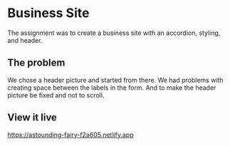 # Business Site

The assignment was to create a business site with an accordion, styling, and header.

## The problem

We chose a header picture and started from there.
We had problems with creating space between the labels in the form.
And to make the header picture be fixed and not to scroll.

## View it live

https://astounding-fairy-f2a605.netlify.app

